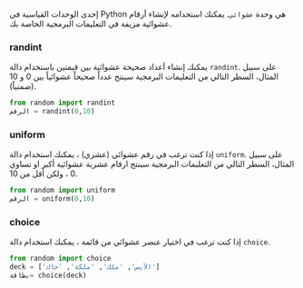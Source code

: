 إحدى الوحدات القياسية في Python هي وحدة ` عشوائي `. يمكنك استخدامه لإنشاء أرقام عشوائية مزيفة في التعليمات البرمجية الخاصة بك.

### randint

يمكنك إنشاء أعداد صحيحة عشوائية بين قيمتين باستخدام دالة `randint`. على سبيل المثال، السطر التالي من التعليمات البرمجية سينتج عدداً صحيحاً عشوائياً بين 0 و 10 (ضمنياً).

```python
from random import randint
الرقم = randint(0,10)
```

### uniform

إذا كنت ترغب في رقم عشوائي (عشري) ، يمكنك استخدام دالة `uniform`. على سبيل المثال، السطر التالي من التعليمات البرمجية سينتج ارقام عشرية عشوائية أكبر او تساوي 0 ، ولكن أقل من 10.

```python
from random import uniform
الرقم = uniform(0,10)
```

### choice

إذا كنت ترغب في اختيار عنصر عشوائي من قائمة ، يمكنك استخدام دالة `choice`.

```python
from random import choice
deck = ['الآيس', 'ملك', 'ملكة', 'جاك']
بطاقة= choice(deck)
```
